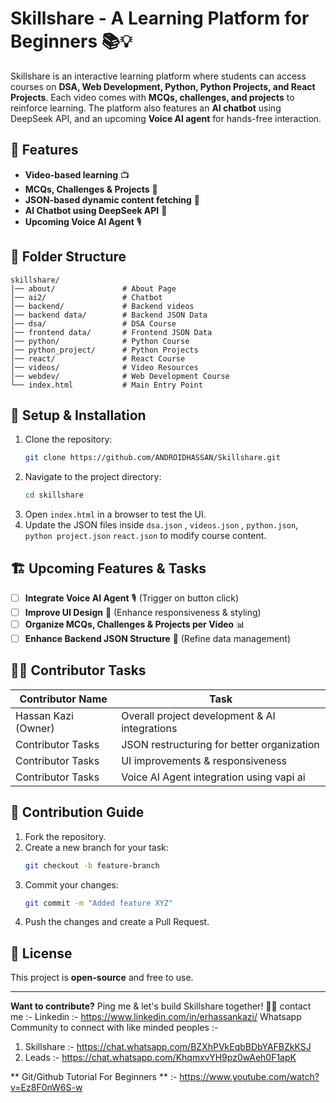 # Skillshare - A Learning Platform for Beginners 📚💡

Skillshare is an interactive learning platform where students can access courses on **DSA, Web Development, Python, Python Projects, and React Projects**. Each video comes with **MCQs, challenges, and projects** to reinforce learning. The platform also features an **AI chatbot** using DeepSeek API, and an upcoming **Voice AI agent** for hands-free interaction.

## 🌟 Features
- **Video-based learning** 📺
- **MCQs, Challenges & Projects** 📝
- **JSON-based dynamic content fetching** 📂
- **AI Chatbot using DeepSeek API** 🤖
- **Upcoming Voice AI Agent** 🎙️

## 📁 Folder Structure
```
skillshare/
│── about/               # About Page
│── ai2/                 # Chatbot
│── backend/             # Backend videos
│── backend data/        # Backend JSON Data
│── dsa/                 # DSA Course
│── frontend data/       # Frontend JSON Data
│── python/              # Python Course
│── python_project/      # Python Projects
│── react/               # React Course
│── videos/              # Video Resources
│── webdev/              # Web Development Course
└── index.html           # Main Entry Point
```

## 🔧 Setup & Installation
1. Clone the repository:
   ```bash
   git clone https://github.com/ANDROIDHASSAN/Skillshare.git
   ```
2. Navigate to the project directory:
   ```bash
   cd skillshare
   ```
3. Open `index.html` in a browser to test the UI.
4. Update the JSON files inside `dsa.json` , `videos.json` , ` python.json `, ` python project.json ` `react.json` to modify course content.

## 🏗️ Upcoming Features & Tasks
- [ ] **Integrate Voice AI Agent** 🎙️ (Trigger on button click)
- [ ] **Improve UI Design** 🎨 (Enhance responsiveness & styling)
- [ ] **Organize MCQs, Challenges & Projects per Video** 📊
- [ ] **Enhance Backend JSON Structure** 📂 (Refine data management)

## 👨‍💻 Contributor Tasks
| Contributor Name | Task |
|-----------------|------|
| Hassan Kazi (Owner) | Overall project development & AI integrations |
| Contributor Tasks | JSON restructuring for better organization |
| Contributor Tasks | UI improvements & responsiveness |
| Contributor Tasks | Voice AI Agent integration using vapi ai |

## 🤝 Contribution Guide
1. Fork the repository.
2. Create a new branch for your task:
   ```bash
   git checkout -b feature-branch
   ```
3. Commit your changes:
   ```bash
   git commit -m "Added feature XYZ"
   ```
4. Push the changes and create a Pull Request.

## 📜 License
This project is **open-source** and free to use.

---
**Want to contribute?** Ping me & let's build Skillshare together! 🚀🔥
contact me :- 
Linkedin :- https://www.linkedin.com/in/erhassankazi/ 
Whatsapp Community to connect with like minded peoples :- 
1) Skillshare :- https://chat.whatsapp.com/BZXhPVkEqbBDbYAFBZkKSJ
2) Leads :- https://chat.whatsapp.com/KhqmxvYH9pz0wAeh0F1apK

** Git/Github Tutorial For Beginners ** :- https://www.youtube.com/watch?v=Ez8F0nW6S-w
